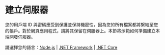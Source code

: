 # 建立伺服器

您的用戶端 ID 與密碼應受到保護並保持機密性，因為您的所有檔案都將繫結至您的帳戶。對於網頁應用程式，請將其保留在伺服器上。本節將示範如何準備建立本端開發伺服器。

請選擇您的語言：[Node.js](/zh-TW/environment/setup/nodejs_3legged) | [.NET Framework](/zh-TW/environment/setup/net_3legged) | [.NET Core](/zh-TW/environment/setup/netcore_3legged) 
